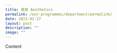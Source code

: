 ```yaml
---
title: 美育 Aesthetics
permalink: /our-programmes/department/permalink/
date: 2023-01-27
layout: post
description: ""
image: ""
---
```

Content